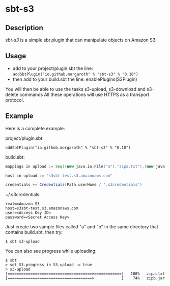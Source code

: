 # sbt-s3

## Description

*sbt-s3* is a simple sbt plugin that can manipulate objects on Amazon S3.

## Usage

* add to your project/plugin.sbt the line:
   `addSbtPlugin("io.github.morgaroth" % "sbt-s3" % "0.10")`
* then add to your build.sbt the line:
   enablePlugins(S3Plugin)
 
You will then be able to use the tasks s3-upload, s3-download and s3-delete commands
All these operations will use HTTPS as a transport protocol.
 
## Example

Here is a complete example:

project/plugin.sbt:
    
    addSbtPlugin("io.github.morgaroth" % "sbt-s3" % "0.10")

build.sbt:

```scala
mappings in upload := Seq((new java.io.File("a"),"zipa.txt"),(new java.io.File("b"),"pongo/zipb.jar"))

host in upload := "s3sbt-test.s3.amazonaws.com"

credentials += Credentials(Path.userHome / ".s3credentials")
```

~/.s3credentials:

    realm=Amazon S3
    host=s3sbt-test.s3.amazonaws.com
    user=<Access Key ID>
    password=<Secret Access Key>

Just create two sample files called "a" and "b" in the same directory that contains build.sbt, then try:

    $ sbt s3-upload
    
You can also see progress while uploading:

    $ sbt
    > set S3.progress in S3.upload := true
    > s3-upload
    [==================================================]   100%   zipa.txt
    [=====================================>            ]    74%   zipb.jar
